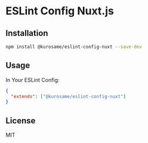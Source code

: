 # ESLint Config Nuxt.js

## Installation

```sh
npm install @kurosame/eslint-config-nuxt --save-dev
```

## Usage

In Your ESLint Config:

```json
{
  "extends": ["@kurosame/eslint-config-nuxt"]
}
```

## License

MIT
